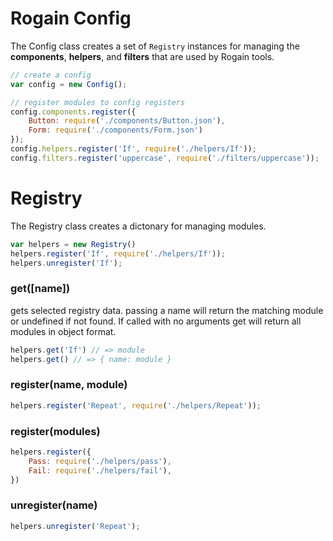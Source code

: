 # Rogain Config

The Config class creates a set of `Registry` instances for managing the __components__, __helpers__, and __filters__ that are used by Rogain tools.

```js
// create a config 
var config = new Config();

// register modules to config registers
config.components.register({
    Button: require('./components/Button.json'),
    Form: require('./components/Form.json')
});
config.helpers.register('If', require('./helpers/If'));
config.filters.register('uppercase', require('./filters/uppercase'));
```


# Registry

The Registry class creates a dictonary for managing modules.

```js
var helpers = new Registry()
helpers.register('If', require('./helpers/If'));
helpers.unregister('If');
```

### get([name])

gets selected registry data. passing a name will return the matching module or undefined if not found. If called with no arguments get will return all modules in object format.

```js
helpers.get('If') // => module
helpers.get() // => { name: module }
```

### register(name, module)

```js
helpers.register('Repeat', require('./helpers/Repeat'));
```

### register(modules)

```js
helpers.register({
    Pass: require('./helpers/pass'),
    Fail: require('./helpers/fail'),
})
```

### unregister(name)

```js
helpers.unregister('Repeat');
```
